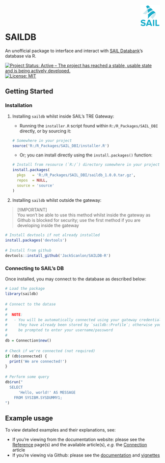 
<!-- README.md is generated from README.Rmd. Please edit that file -->

<picture>
<source media="(prefers-color-scheme: dark)" srcset="man/figures/sail-darkmode.png">
<img align="right" src="man/figures/sail-lightmode.png" alt="SAIL Databank Logo" height="70" title="SAIL Databank">
</picture>

<br/> <br/>

# SAILDB

An unofficial package to interface and interact with [SAIL
Databank](https://saildatabank.com)’s database via R.

<!-- badges: start -->

[![Project Status: Active – The project has reached a stable, usable
state and is being actively
developed.](https://www.repostatus.org/badges/latest/active.svg)](https://www.repostatus.org/#active)
[![License:
MIT](https://img.shields.io/badge/license-MIT-blue)](https://www.tldrlegal.com/license/mit-license)
<!-- badges: end -->

## Getting Started

### Installation

1.  Installing `saildb` whilst inside SAIL’s TRE Gateway:
    - Running the `installer.R` script found within
      `R:/R_Packages/SAIL_DBI` directly, or by sourcing it:

    ``` r
    # Somewhere in your project
    source('R:/R_Packages/SAIL_DBI/installer.R')
    ```

    - Or; you can install directly using the `install.packages()`
      function:

    ``` r
    # Install from resource (`R:/`) directory somewhere in your project
    install.packages(
      pkgs   = 'R:/R_Packages/SAIL_DBI/saildb_1.0.0.tar.gz',
      repos  = NULL,
      source = 'source'
    )
    ```
2.  Installing `saildb` whilst outside the gateway:

> \[!IMPORTANT\]  
> You won’t be able to use this method whilst inside the gateway as  
> Github is blocked for security; use the first method if you are  
> developing inside the gateway  

``` r
# Install devtools if not already installed
install.packages('devtools')

# Install from github
devtools::install_github('JackScanlon/SAILDB-R')
```

### Connecting to SAIL’s DB

Once installed, you may connect to the database as described below:

``` r
# Load the package
library(saildb)

# Connect to the datase
#
#  NOTE:
#   - You will be automatically connected using your gateway credentials if
#     they have already been stored by `saildb::Profile`; otherwise you will
#     be prompted to enter your username/password
#
db = Connection$new()

# Check if we're connected (not required)
if (db$connected) {
  print('We are connected!')
}

# Perform some query
db$run("
  SELECT
      'Hello, world!' AS MESSAGE
    FROM SYSIBM.SYSDUMMY1;
")
```

## Example usage

To view detailed examples and their explanations, see:

- If you’re viewing from the documentation website: please see the
  [Reference](reference/index.html) page(s) and the available
  article(s), *e.g.* the [Connection](articles/Connection.html) article
- If you’re viewing via Github: please see the [documentation](./man)
  and [vignettes](./vignettes)
